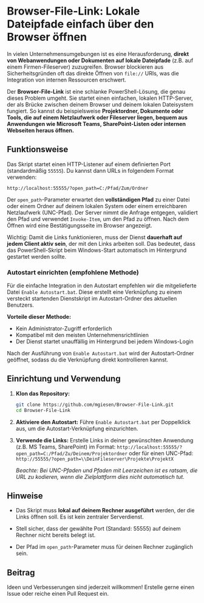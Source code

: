 # Browser-File-Link: Lokale Dateipfade einfach über den Browser öffnen

In vielen Unternehmensumgebungen ist es eine Herausforderung, **direkt von Webanwendungen oder Dokumenten auf lokale Dateipfade** (z.B. auf einem Firmen-Fileserver) zuzugreifen. Browser blockieren aus Sicherheitsgründen oft das direkte Öffnen von `file://` URIs, was die Integration von internen Ressourcen erschwert.

Der **Browser-File-Link** ist eine schlanke PowerShell-Lösung, die genau dieses Problem umgeht. Sie startet einen einfachen, lokalen HTTP-Server, der als Brücke zwischen deinem Browser und deinem lokalen Dateisystem fungiert. So kannst du beispielsweise **Projektordner, Dokumente oder Tools, die auf einem Netzlaufwerk oder Fileserver liegen, bequem aus Anwendungen wie Microsoft Teams, SharePoint-Listen oder internen Webseiten heraus öffnen.**

## Funktionsweise

Das Skript startet einen HTTP-Listener auf einem definierten Port (standardmäßig `55555`). Du kannst dann URLs in folgendem Format verwenden:

`http://localhost:55555/?open_path=C:/Pfad/Zum/Ordner`

Der `open_path`-Parameter erwartet den **vollständigen Pfad** zu einer Datei oder einem Ordner auf deinem lokalen System oder einem erreichbaren Netzlaufwerk (UNC-Pfad). Der Server nimmt die Anfrage entgegen, validiert den Pfad und verwendet `Invoke-Item`, um den Pfad zu öffnen. Nach dem Öffnen wird eine Bestätigungsseite im Browser angezeigt.

Wichtig: Damit die Links funktionieren, muss der Dienst **dauerhaft auf jedem Client aktiv sein**, der mit den Links arbeiten soll. Das bedeutet, dass das PowerShell-Skript beim Windows-Start automatisch im Hintergrund gestartet werden sollte.

### Autostart einrichten (empfohlene Methode)

Für die einfache Integration in den Autostart empfehlen wir die mitgelieferte Datei `Enable Autostart.bat`. Diese erstellt eine Verknüpfung zu einem versteckt startenden Dienstskript im Autostart-Ordner des aktuellen Benutzers.

**Vorteile dieser Methode:**

* Kein Administrator-Zugriff erforderlich
* Kompatibel mit den meisten Unternehmensrichtlinien
* Der Dienst startet unauffällig im Hintergrund bei jedem Windows-Login

Nach der Ausführung von `Enable Autostart.bat` wird der Autostart-Ordner geöffnet, sodass du die Verknüpfung direkt kontrollieren kannst.

## Einrichtung und Verwendung

1. **Klon das Repository:**

   ```bash
   git clone https://github.com/mgiesen/Browser-File-Link.git
   cd Browser-File-Link
   ```

2. **Aktiviere den Autostart:**
   Führe `Enable Autostart.bat` per Doppelklick aus, um die Autostart-Verknüpfung einzurichten.

3. **Verwende die Links:**
   Erstelle Links in deiner gewünschten Anwendung (z.B. MS Teams, SharePoint) im Format:
   `http://localhost:55555/?open_path=C:/Pfad/Zu/Deinem/Projektordner`
   oder für einen UNC-Pfad:
   `http://55555/?open_path=\\DeinFileserver\Projekte\ProjektX`

   *Beachte: Bei UNC-Pfaden und Pfaden mit Leerzeichen ist es ratsam, die URL zu kodieren, wenn die Zielplattform dies nicht automatisch tut.*

## Hinweise

* Das Skript muss **lokal auf deinem Rechner ausgeführt** werden, der die Links öffnen soll. Es ist kein zentraler Serverdienst.

* Stell sicher, dass der gewählte Port (Standard: 55555) auf deinem Rechner nicht bereits belegt ist.

* Der Pfad im `open_path`-Parameter muss für deinen Rechner zugänglich sein.

## Beitrag

Ideen und Verbesserungen sind jederzeit willkommen! Erstelle gerne einen Issue oder reiche einen Pull Request ein.